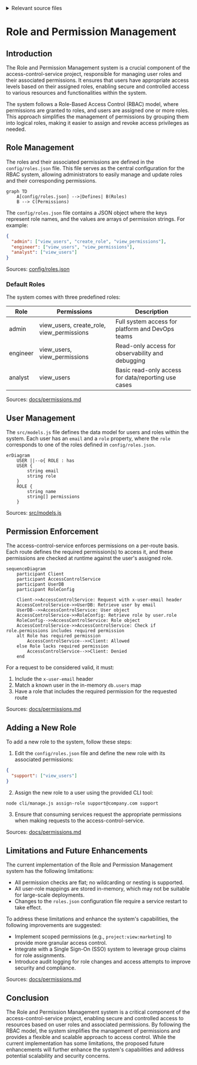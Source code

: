 <details>
<summary>Relevant source files</summary>

The following files were used as context for generating this wiki page:

- [config/roles.json](https://github.com/aanickode/access-control-service/blob/main/config/roles.json)
- [src/models.js](https://github.com/aanickode/access-control-service/blob/main/src/models.js)
- [docs/permissions.md](https://github.com/aanickode/access-control-service/blob/main/docs/permissions.md)

</details>

# Role and Permission Management

## Introduction

The Role and Permission Management system is a crucial component of the access-control-service project, responsible for managing user roles and their associated permissions. It ensures that users have appropriate access levels based on their assigned roles, enabling secure and controlled access to various resources and functionalities within the system.

The system follows a Role-Based Access Control (RBAC) model, where permissions are granted to roles, and users are assigned one or more roles. This approach simplifies the management of permissions by grouping them into logical roles, making it easier to assign and revoke access privileges as needed.

## Role Management

The roles and their associated permissions are defined in the `config/roles.json` file. This file serves as the central configuration for the RBAC system, allowing administrators to easily manage and update roles and their corresponding permissions.

```mermaid
graph TD
    A[config/roles.json] -->|Defines| B(Roles)
    B --> C(Permissions)
```

The `config/roles.json` file contains a JSON object where the keys represent role names, and the values are arrays of permission strings. For example:

```json
{
  "admin": ["view_users", "create_role", "view_permissions"],
  "engineer": ["view_users", "view_permissions"],
  "analyst": ["view_users"]
}
```

Sources: [config/roles.json](https://github.com/aanickode/access-control-service/blob/main/config/roles.json)

### Default Roles

The system comes with three predefined roles:

| Role     | Permissions                                  | Description                                    |
|----------|-----------------------------------------------|------------------------------------------------|
| admin    | view_users, create_role, view_permissions    | Full system access for platform and DevOps teams |
| engineer | view_users, view_permissions                 | Read-only access for observability and debugging |
| analyst  | view_users                                   | Basic read-only access for data/reporting use cases |

Sources: [docs/permissions.md](https://github.com/aanickode/access-control-service/blob/main/docs/permissions.md)

## User Management

The `src/models.js` file defines the data model for users and roles within the system. Each user has an `email` and a `role` property, where the `role` corresponds to one of the roles defined in `config/roles.json`.

```mermaid
erDiagram
    USER ||--o{ ROLE : has
    USER {
        string email
        string role
    }
    ROLE {
        string name
        string[] permissions
    }
```

Sources: [src/models.js](https://github.com/aanickode/access-control-service/blob/main/src/models.js)

## Permission Enforcement

The access-control-service enforces permissions on a per-route basis. Each route defines the required permission(s) to access it, and these permissions are checked at runtime against the user's assigned role.

```mermaid
sequenceDiagram
    participant Client
    participant AccessControlService
    participant UserDB
    participant RoleConfig

    Client->>AccessControlService: Request with x-user-email header
    AccessControlService->>UserDB: Retrieve user by email
    UserDB-->>AccessControlService: User object
    AccessControlService->>RoleConfig: Retrieve role by user.role
    RoleConfig-->>AccessControlService: Role object
    AccessControlService->>AccessControlService: Check if role.permissions includes required permission
    alt Role has required permission
        AccessControlService-->>Client: Allowed
    else Role lacks required permission
        AccessControlService-->>Client: Denied
    end
```

For a request to be considered valid, it must:

1. Include the `x-user-email` header
2. Match a known user in the in-memory `db.users` map
3. Have a role that includes the required permission for the requested route

Sources: [docs/permissions.md](https://github.com/aanickode/access-control-service/blob/main/docs/permissions.md)

## Adding a New Role

To add a new role to the system, follow these steps:

1. Edit the `config/roles.json` file and define the new role with its associated permissions:

```json
{
  "support": ["view_users"]
}
```

2. Assign the new role to a user using the provided CLI tool:

```bash
node cli/manage.js assign-role support@company.com support
```

3. Ensure that consuming services request the appropriate permissions when making requests to the access-control-service.

Sources: [docs/permissions.md](https://github.com/aanickode/access-control-service/blob/main/docs/permissions.md)

## Limitations and Future Enhancements

The current implementation of the Role and Permission Management system has the following limitations:

- All permission checks are flat; no wildcarding or nesting is supported.
- All user-role mappings are stored in-memory, which may not be suitable for large-scale deployments.
- Changes to the `roles.json` configuration file require a service restart to take effect.

To address these limitations and enhance the system's capabilities, the following improvements are suggested:

- Implement scoped permissions (e.g., `project:view:marketing`) to provide more granular access control.
- Integrate with a Single Sign-On (SSO) system to leverage group claims for role assignments.
- Introduce audit logging for role changes and access attempts to improve security and compliance.

Sources: [docs/permissions.md](https://github.com/aanickode/access-control-service/blob/main/docs/permissions.md)

## Conclusion

The Role and Permission Management system is a critical component of the access-control-service project, enabling secure and controlled access to resources based on user roles and associated permissions. By following the RBAC model, the system simplifies the management of permissions and provides a flexible and scalable approach to access control. While the current implementation has some limitations, the proposed future enhancements will further enhance the system's capabilities and address potential scalability and security concerns.
